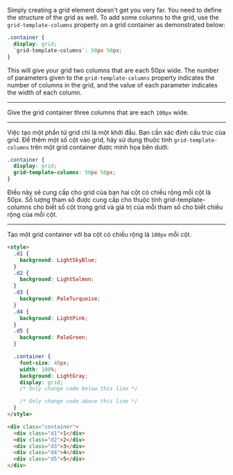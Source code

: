 Simply creating a grid element doesn't get you very far. You need to define the structure of the grid as well. To add some columns to the grid, use the `grid-template-columns` property on a grid container as demonstrated below:

```css
.container {
  display: grid;
  `grid-template-columns`: 50px 50px;
}
```

This will give your grid two columns that are each 50px wide. The number of parameters given to the `grid-template-columns` property indicates the number of columns in the grid, and the value of each parameter indicates the width of each column.

---

Give the grid container three columns that are each `100px` wide.

---

Việc tạo một phần tử grid chỉ là một khởi đầu. Bạn cần xác định cấu trúc của grid. Để thêm một số cột vào grid, hãy sử dụng thuộc tính `grid-template-columns` trên một grid container được minh họa bên dưới:

```css
.container {
  display: grid;
  grid-template-columns: 50px 50px;
}
```

Điều này sẽ cung cấp cho grid của bạn hai cột có chiều rộng mỗi cột là 50px. Số lượng tham số được cung cấp cho thuộc tính grid-template-columns cho biết số cột trong grid và giá trị của mỗi tham số cho biết chiều rộng của mỗi cột.

---

Tạo một grid container với ba cột có chiều rộng là `100px` mỗi cột.

```html
<style>
  .d1 {
    background: LightSkyBlue;
  }
  .d2 {
    background: LightSalmon;
  }
  .d3 {
    background: PaleTurquoise;
  }
  .d4 {
    background: LightPink;
  }
  .d5 {
    background: PaleGreen;
  }

  .container {
    font-size: 40px;
    width: 100%;
    background: LightGray;
    display: grid;
    /* Only change code below this line */

    /* Only change code above this line */
  }
</style>

<div class="container">
  <div class="d1">1</div>
  <div class="d2">2</div>
  <div class="d3">3</div>
  <div class="d4">4</div>
  <div class="d5">5</div>
</div>
```
